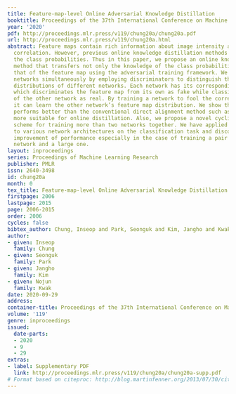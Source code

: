 ```yaml
---
title: Feature-map-level Online Adversarial Knowledge Distillation
booktitle: Proceedings of the 37th International Conference on Machine Learning
year: '2020'
pdf: http://proceedings.mlr.press/v119/chung20a/chung20a.pdf
url: http://proceedings.mlr.press/v119/chung20a.html
abstract: Feature maps contain rich information about image intensity and spatial
  correlation. However, previous online knowledge distillation methods only utilize
  the class probabilities. Thus in this paper, we propose an online knowledge distillation
  method that transfers not only the knowledge of the class probabilities but also
  that of the feature map using the adversarial training framework. We train multiple
  networks simultaneously by employing discriminators to distinguish the feature map
  distributions of different networks. Each network has its corresponding discriminator
  which discriminates the feature map from its own as fake while classifying that
  of the other network as real. By training a network to fool the corresponding discriminator,
  it can learn the other network’s feature map distribution. We show that our method
  performs better than the conventional direct alignment method such as L1 and is
  more suitable for online distillation. Also, we propose a novel cyclic learning
  scheme for training more than two networks together. We have applied our method
  to various network architectures on the classification task and discovered a significant
  improvement of performance especially in the case of training a pair of a small
  network and a large one.
layout: inproceedings
series: Proceedings of Machine Learning Research
publisher: PMLR
issn: 2640-3498
id: chung20a
month: 0
tex_title: Feature-map-level Online Adversarial Knowledge Distillation
firstpage: 2006
lastpage: 2015
page: 2006-2015
order: 2006
cycles: false
bibtex_author: Chung, Inseop and Park, Seonguk and Kim, Jangho and Kwak, Nojun
author:
- given: Inseop
  family: Chung
- given: Seonguk
  family: Park
- given: Jangho
  family: Kim
- given: Nojun
  family: Kwak
date: 2020-09-29
address: 
container-title: Proceedings of the 37th International Conference on Machine Learning
volume: '119'
genre: inproceedings
issued:
  date-parts:
  - 2020
  - 9
  - 29
extras:
- label: Supplementary PDF
  link: http://proceedings.mlr.press/v119/chung20a/chung20a-supp.pdf
# Format based on citeproc: http://blog.martinfenner.org/2013/07/30/citeproc-yaml-for-bibliographies/
---
```

